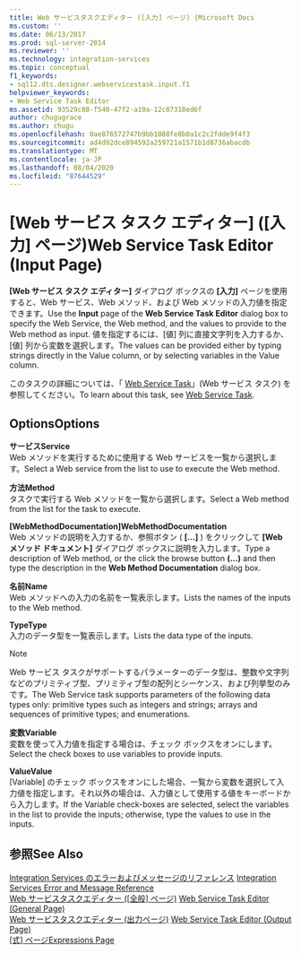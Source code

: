 ```yaml
---
title: Web サービスタスクエディター ([入力] ページ) |Microsoft Docs
ms.custom: ''
ms.date: 06/13/2017
ms.prod: sql-server-2014
ms.reviewer: ''
ms.technology: integration-services
ms.topic: conceptual
f1_keywords:
- sql12.dts.designer.webservicestask.input.f1
helpviewer_keywords:
- Web Service Task Editor
ms.assetid: 93529c88-f540-47f2-a10a-12c87318ed6f
author: chugugrace
ms.author: chugu
ms.openlocfilehash: 0ae876572747b9bb1088fe8b0a1c2c2fdde9f4f3
ms.sourcegitcommit: ad4d92dce894592a259721a1571b1d8736abacdb
ms.translationtype: MT
ms.contentlocale: ja-JP
ms.lasthandoff: 08/04/2020
ms.locfileid: "87644529"
---
```

# <a name="web-service-task-editor-input-page"></a><span data-ttu-id="5c7e9-102">[Web サービス タスク エディター] ([入力] ページ)</span><span class="sxs-lookup"><span data-stu-id="5c7e9-102">Web Service Task Editor (Input Page)</span></span>
  <span data-ttu-id="5c7e9-103">**[Web サービス タスク エディター]** ダイアログ ボックスの **[入力]** ページを使用すると、Web サービス、Web メソッド、および Web メソッドの入力値を指定できます。</span><span class="sxs-lookup"><span data-stu-id="5c7e9-103">Use the **Input** page of the **Web Service Task Editor** dialog box to specify the Web Service, the Web method, and the values to provide to the Web method as input.</span></span> <span data-ttu-id="5c7e9-104">値を指定するには、[値] 列に直接文字列を入力するか、[値] 列から変数を選択します。</span><span class="sxs-lookup"><span data-stu-id="5c7e9-104">The values can be provided either by typing strings directly in the Value column, or by selecting variables in the Value column.</span></span>  
  
 <span data-ttu-id="5c7e9-105">このタスクの詳細については、「 [Web Service Task](control-flow/web-service-task.md)」(Web サービス タスク) を参照してください。</span><span class="sxs-lookup"><span data-stu-id="5c7e9-105">To learn about this task, see [Web Service Task](control-flow/web-service-task.md).</span></span>  
  
## <a name="options"></a><span data-ttu-id="5c7e9-106">Options</span><span class="sxs-lookup"><span data-stu-id="5c7e9-106">Options</span></span>  
 <span data-ttu-id="5c7e9-107">**サービス**</span><span class="sxs-lookup"><span data-stu-id="5c7e9-107">**Service**</span></span>  
 <span data-ttu-id="5c7e9-108">Web メソッドを実行するために使用する Web サービスを一覧から選択します。</span><span class="sxs-lookup"><span data-stu-id="5c7e9-108">Select a Web service from the list to use to execute the Web method.</span></span>  
  
 <span data-ttu-id="5c7e9-109">**方法**</span><span class="sxs-lookup"><span data-stu-id="5c7e9-109">**Method**</span></span>  
 <span data-ttu-id="5c7e9-110">タスクで実行する Web メソッドを一覧から選択します。</span><span class="sxs-lookup"><span data-stu-id="5c7e9-110">Select a Web method from the list for the task to execute.</span></span>  
  
 <span data-ttu-id="5c7e9-111">**[WebMethodDocumentation]**</span><span class="sxs-lookup"><span data-stu-id="5c7e9-111">**WebMethodDocumentation**</span></span>  
 <span data-ttu-id="5c7e9-112">Web メソッドの説明を入力するか、参照ボタン ( **[...]** ) をクリックして **[Web メソッド ドキュメント]** ダイアログ ボックスに説明を入力します。</span><span class="sxs-lookup"><span data-stu-id="5c7e9-112">Type a description of Web method, or the click the browse button **(...)** and then type the description in the **Web Method Documentation** dialog box.</span></span>  
  
 <span data-ttu-id="5c7e9-113">**名前**</span><span class="sxs-lookup"><span data-stu-id="5c7e9-113">**Name**</span></span>  
 <span data-ttu-id="5c7e9-114">Web メソッドへの入力の名前を一覧表示します。</span><span class="sxs-lookup"><span data-stu-id="5c7e9-114">Lists the names of the inputs to the Web method.</span></span>  
  
 <span data-ttu-id="5c7e9-115">**Type**</span><span class="sxs-lookup"><span data-stu-id="5c7e9-115">**Type**</span></span>  
 <span data-ttu-id="5c7e9-116">入力のデータ型を一覧表示します。</span><span class="sxs-lookup"><span data-stu-id="5c7e9-116">Lists the data type of the inputs.</span></span>  
  
> [!NOTE]  
>  <span data-ttu-id="5c7e9-117">Web サービス タスクがサポートするパラメーターのデータ型は、整数や文字列などのプリミティブ型、プリミティブ型の配列とシーケンス、および列挙型のみです。</span><span class="sxs-lookup"><span data-stu-id="5c7e9-117">The Web Service task supports parameters of the following data types only: primitive types such as integers and strings; arrays and sequences of primitive types; and enumerations.</span></span>  
  
 <span data-ttu-id="5c7e9-118">**変数**</span><span class="sxs-lookup"><span data-stu-id="5c7e9-118">**Variable**</span></span>  
 <span data-ttu-id="5c7e9-119">変数を使って入力値を指定する場合は、チェック ボックスをオンにします。</span><span class="sxs-lookup"><span data-stu-id="5c7e9-119">Select the check boxes to use variables to provide inputs.</span></span>  
  
 <span data-ttu-id="5c7e9-120">**Value**</span><span class="sxs-lookup"><span data-stu-id="5c7e9-120">**Value**</span></span>  
 <span data-ttu-id="5c7e9-121">[Variable] のチェック ボックスをオンにした場合、一覧から変数を選択して入力値を指定します。それ以外の場合は、入力値として使用する値をキーボードから入力します。</span><span class="sxs-lookup"><span data-stu-id="5c7e9-121">If the Variable check-boxes are selected, select the variables in the list to provide the inputs; otherwise, type the values to use in the inputs.</span></span>  
  
## <a name="see-also"></a><span data-ttu-id="5c7e9-122">参照</span><span class="sxs-lookup"><span data-stu-id="5c7e9-122">See Also</span></span>  
 <span data-ttu-id="5c7e9-123">[Integration Services のエラーおよびメッセージのリファレンス](../../2014/integration-services/integration-services-error-and-message-reference.md) </span><span class="sxs-lookup"><span data-stu-id="5c7e9-123">[Integration Services Error and Message Reference](../../2014/integration-services/integration-services-error-and-message-reference.md) </span></span>  
 <span data-ttu-id="5c7e9-124">[Web サービスタスクエディター &#40;[全般] ページ&#41;](general-page-of-integration-services-designers-options.md) </span><span class="sxs-lookup"><span data-stu-id="5c7e9-124">[Web Service Task Editor &#40;General Page&#41;](general-page-of-integration-services-designers-options.md) </span></span>  
 <span data-ttu-id="5c7e9-125">[Web サービスタスクエディター &#40;出力ページ&#41;](../../2014/integration-services/web-service-task-editor-output-page.md) </span><span class="sxs-lookup"><span data-stu-id="5c7e9-125">[Web Service Task Editor &#40;Output Page&#41;](../../2014/integration-services/web-service-task-editor-output-page.md) </span></span>  
 <span data-ttu-id="5c7e9-126">[[式] ページ](expressions/expressions-page.md)</span><span class="sxs-lookup"><span data-stu-id="5c7e9-126">[Expressions Page](expressions/expressions-page.md)</span></span>  
  
  
